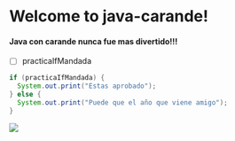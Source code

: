 # Welcome to java-carande!

#### Java con carande nunca fue mas divertido!!!

- [ ] practicaIfMandada

```java
if (practicaIfMandada) {
  System.out.print("Estas aprobado");
} else {
  System.out.print("Puede que el año que viene amigo");
}
```

![](http://i.imgur.com/FcHRnQE.jpg)
